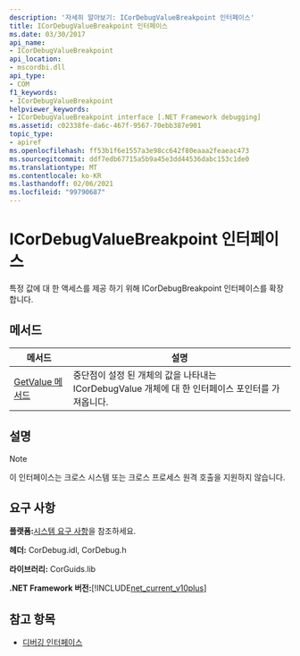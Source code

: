 ```yaml
---
description: '자세히 알아보기: ICorDebugValueBreakpoint 인터페이스'
title: ICorDebugValueBreakpoint 인터페이스
ms.date: 03/30/2017
api_name:
- ICorDebugValueBreakpoint
api_location:
- mscordbi.dll
api_type:
- COM
f1_keywords:
- ICorDebugValueBreakpoint
helpviewer_keywords:
- ICorDebugValueBreakpoint interface [.NET Framework debugging]
ms.assetid: c02338fe-da6c-467f-9567-70ebb387e901
topic_type:
- apiref
ms.openlocfilehash: ff53b1f6e1557a3e98cc642f80eaaa2feaeac473
ms.sourcegitcommit: ddf7edb67715a5b9a45e3dd44536dabc153c1de0
ms.translationtype: MT
ms.contentlocale: ko-KR
ms.lasthandoff: 02/06/2021
ms.locfileid: "99790687"
---
```

# <a name="icordebugvaluebreakpoint-interface"></a>ICorDebugValueBreakpoint 인터페이스

특정 값에 대 한 액세스를 제공 하기 위해 ICorDebugBreakpoint 인터페이스를 확장 합니다.  
  
## <a name="methods"></a>메서드  
  
|메서드|설명|  
|------------|-----------------|  
|[GetValue 메서드](icordebugvaluebreakpoint-getvalue-method.md)|중단점이 설정 된 개체의 값을 나타내는 ICorDebugValue 개체에 대 한 인터페이스 포인터를 가져옵니다.|  
  
## <a name="remarks"></a>설명  
  
> [!NOTE]
> 이 인터페이스는 크로스 시스템 또는 크로스 프로세스 원격 호출을 지원하지 않습니다.  
  
## <a name="requirements"></a>요구 사항  

 **플랫폼:**[시스템 요구 사항](../../get-started/system-requirements.md)을 참조하세요.  
  
 **헤더:** CorDebug.idl, CorDebug.h  
  
 **라이브러리:** CorGuids.lib  
  
 **.NET Framework 버전:**[!INCLUDE[net_current_v10plus](../../../../includes/net-current-v10plus-md.md)]  
  
## <a name="see-also"></a>참고 항목

- [디버깅 인터페이스](debugging-interfaces.md)
